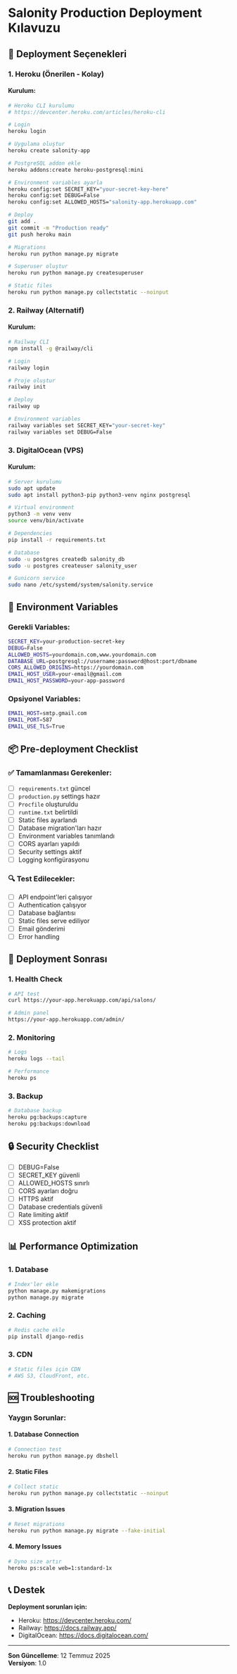 # Salonity Production Deployment Kılavuzu

## 🚀 Deployment Seçenekleri

### 1. Heroku (Önerilen - Kolay)

#### Kurulum:
```bash
# Heroku CLI kurulumu
# https://devcenter.heroku.com/articles/heroku-cli

# Login
heroku login

# Uygulama oluştur
heroku create salonity-app

# PostgreSQL addon ekle
heroku addons:create heroku-postgresql:mini

# Environment variables ayarla
heroku config:set SECRET_KEY="your-secret-key-here"
heroku config:set DEBUG=False
heroku config:set ALLOWED_HOSTS="salonity-app.herokuapp.com"

# Deploy
git add .
git commit -m "Production ready"
git push heroku main

# Migrations
heroku run python manage.py migrate

# Superuser oluştur
heroku run python manage.py createsuperuser

# Static files
heroku run python manage.py collectstatic --noinput
```

### 2. Railway (Alternatif)

#### Kurulum:
```bash
# Railway CLI
npm install -g @railway/cli

# Login
railway login

# Proje oluştur
railway init

# Deploy
railway up

# Environment variables
railway variables set SECRET_KEY="your-secret-key"
railway variables set DEBUG=False
```

### 3. DigitalOcean (VPS)

#### Kurulum:
```bash
# Server kurulumu
sudo apt update
sudo apt install python3-pip python3-venv nginx postgresql

# Virtual environment
python3 -m venv venv
source venv/bin/activate

# Dependencies
pip install -r requirements.txt

# Database
sudo -u postgres createdb salonity_db
sudo -u postgres createuser salonity_user

# Gunicorn service
sudo nano /etc/systemd/system/salonity.service
```

## 🔧 Environment Variables

### Gerekli Variables:
```bash
SECRET_KEY=your-production-secret-key
DEBUG=False
ALLOWED_HOSTS=yourdomain.com,www.yourdomain.com
DATABASE_URL=postgresql://username:password@host:port/dbname
CORS_ALLOWED_ORIGINS=https://yourdomain.com
EMAIL_HOST_USER=your-email@gmail.com
EMAIL_HOST_PASSWORD=your-app-password
```

### Opsiyonel Variables:
```bash
EMAIL_HOST=smtp.gmail.com
EMAIL_PORT=587
EMAIL_USE_TLS=True
```

## 📦 Pre-deployment Checklist

### ✅ Tamamlanması Gerekenler:
- [ ] `requirements.txt` güncel
- [ ] `production.py` settings hazır
- [ ] `Procfile` oluşturuldu
- [ ] `runtime.txt` belirtildi
- [ ] Static files ayarlandı
- [ ] Database migration'ları hazır
- [ ] Environment variables tanımlandı
- [ ] CORS ayarları yapıldı
- [ ] Security settings aktif
- [ ] Logging konfigürasyonu

### 🔍 Test Edilecekler:
- [ ] API endpoint'leri çalışıyor
- [ ] Authentication çalışıyor
- [ ] Database bağlantısı
- [ ] Static files serve ediliyor
- [ ] Email gönderimi
- [ ] Error handling

## 🚀 Deployment Sonrası

### 1. Health Check
```bash
# API test
curl https://your-app.herokuapp.com/api/salons/

# Admin panel
https://your-app.herokuapp.com/admin/
```

### 2. Monitoring
```bash
# Logs
heroku logs --tail

# Performance
heroku ps
```

### 3. Backup
```bash
# Database backup
heroku pg:backups:capture
heroku pg:backups:download
```

## 🔒 Security Checklist

- [ ] DEBUG=False
- [ ] SECRET_KEY güvenli
- [ ] ALLOWED_HOSTS sınırlı
- [ ] CORS ayarları doğru
- [ ] HTTPS aktif
- [ ] Database credentials güvenli
- [ ] Rate limiting aktif
- [ ] XSS protection aktif

## 📊 Performance Optimization

### 1. Database
```bash
# Index'ler ekle
python manage.py makemigrations
python manage.py migrate
```

### 2. Caching
```bash
# Redis cache ekle
pip install django-redis
```

### 3. CDN
```bash
# Static files için CDN
# AWS S3, CloudFront, etc.
```

## 🆘 Troubleshooting

### Yaygın Sorunlar:

#### 1. Database Connection
```bash
# Connection test
heroku run python manage.py dbshell
```

#### 2. Static Files
```bash
# Collect static
heroku run python manage.py collectstatic --noinput
```

#### 3. Migration Issues
```bash
# Reset migrations
heroku run python manage.py migrate --fake-initial
```

#### 4. Memory Issues
```bash
# Dyno size artır
heroku ps:scale web=1:standard-1x
```

## 📞 Destek

**Deployment sorunları için:**
- Heroku: https://devcenter.heroku.com/
- Railway: https://docs.railway.app/
- DigitalOcean: https://docs.digitalocean.com/

---

**Son Güncelleme**: 12 Temmuz 2025  
**Versiyon**: 1.0 